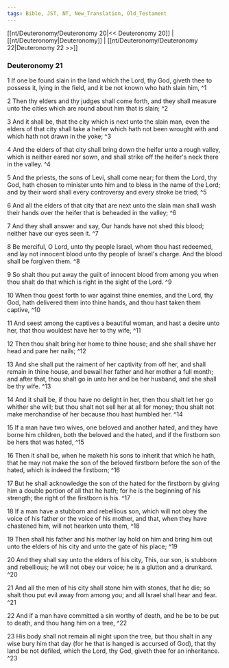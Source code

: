 ```yaml
---
tags: Bible, JST, NT, New_Translation, Old_Testament
---
```


[[nt/Deuteronomy/Deuteronomy 20|<< Deuteronomy 20]] | [[nt/Deuteronomy|Deuteronomy]] | [[nt/Deuteronomy/Deuteronomy 22|Deuteronomy 22 >>]]

### Deuteronomy 21

1 If one be found slain in the land which the Lord, thy God, giveth thee to possess it, lying in the field, and it be not known who hath slain him,  ^1

2 Then thy elders and thy judges shall come forth, and they shall measure unto the cities which are round about him that is slain;  ^2

3 And it shall be, that the city which is next unto the slain man, even the elders of that city shall take a heifer which hath not been wrought with and which hath not drawn in the yoke;  ^3

4 And the elders of that city shall bring down the heifer unto a rough valley, which is neither eared nor sown, and shall strike off the heifer\'s neck there in the valley.  ^4

5 And the priests, the sons of Levi, shall come near; for them the Lord, thy God, hath chosen to minister unto him and to bless in the name of the Lord; and by their word shall every controversy and every stroke be tried;  ^5

6 And all the elders of that city that are next unto the slain man shall wash their hands over the heifer that is beheaded in the valley;  ^6

7 And they shall answer and say, Our hands have not shed this blood; neither have our eyes seen it.  ^7

8 Be merciful, O Lord, unto thy people Israel, whom thou hast redeemed, and lay not innocent blood unto thy people of Israel\'s charge. And the blood shall be forgiven them.  ^8

9 So shalt thou put away the guilt of innocent blood from among you when thou shalt do that which is right in the sight of the Lord.  ^9

10 When thou goest forth to war against thine enemies, and the Lord, thy God, hath delivered them into thine hands, and thou hast taken them captive,  ^10

11 And seest among the captives a beautiful woman, and hast a desire unto her, that thou wouldest have her to thy wife,  ^11

12 Then thou shalt bring her home to thine house; and she shall shave her head and pare her nails;  ^12

13 And she shall put the raiment of her captivity from off her, and shall remain in thine house, and bewail her father and her mother a full month; and after that, thou shalt go in unto her and be her husband, and she shall be thy wife.  ^13

14 And it shall be, if thou have no delight in her, then thou shalt let her go whither she will; but thou shalt not sell her at all for money; thou shalt not make merchandise of her because thou hast humbled her.  ^14

15 If a man have two wives, one beloved and another hated, and they have borne him children, both the beloved and the hated, and if the firstborn son be hers that was hated,  ^15

16 Then it shall be, when he maketh his sons to inherit that which he hath, that he may not make the son of the beloved firstborn before the son of the hated, which is indeed the firstborn;  ^16

17 But he shall acknowledge the son of the hated for the firstborn by giving him a double portion of all that he hath; for he is the beginning of his strength; the right of the firstborn is his.  ^17

18 If a man have a stubborn and rebellious son, which will not obey the voice of his father or the voice of his mother, and that, when they have chastened him, will not hearken unto them,  ^18

19 Then shall his father and his mother lay hold on him and bring him out unto the elders of his city and unto the gate of his place;  ^19

20 And they shall say unto the elders of his city, This, our son, is stubborn and rebellious; he will not obey our voice; he is a glutton and a drunkard.  ^20

21 And all the men of his city shall stone him with stones, that he die; so shalt thou put evil away from among you; and all Israel shall hear and fear.  ^21

22 And if a man have committed a sin worthy of death, and he be to be put to death, and thou hang him on a tree,  ^22

23 His body shall not remain all night upon the tree, but thou shalt in any wise bury him that day (for he that is hanged is accursed of God), that thy land be not defiled, which the Lord, thy God, giveth thee for an inheritance.  ^23

 
